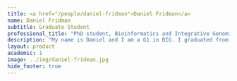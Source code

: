 ```yaml
---
title: <a href="/people/daniel-fridman">Daniel Fridman</a>
name: Daniel Fridman
subtitle: Graduate Student
professional_title: "PhD student, Bioinformatics and Integrative Genomics (BIG), G1"  # Joined professional titles
description: "My name is Daniel and I am a G1 in BIG. I graduated from Yale in 2020 with a degree in Statistics and Data Science. While at Yale, I worked in the Joe Howard lab where I applied Bayesian inference and MCMC algorithms to study neural dendrite morphogenesis in fruit flies. Following Yale, I took on a role as an associate computational biologist at the Broad Institute, where I worked on genomic and transcriptomic privacy in the Hoon Cho lab. Currently, I am interested in functional genomics, epigenomics, and 3D chromatin organization. I am looking forward to my rotation in the Park Lab!"
layout: product
academic: 1
image: ../img/daniel-fridman.jpg
hide_footer: true
---
```

